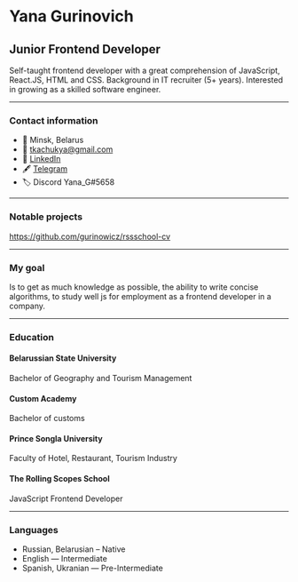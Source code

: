 # Yana Gurinovich

## Junior Frontend Developer
Self-taught frontend developer with a great comprehension of JavaScript, React.JS, HTML and CSS. Background in IT recruiter (5+ years). Interested in growing as a skilled software engineer.
***
### Contact information
* 📍 Minsk, Belarus
* 📧 tkachukya@gmail.com
* 💼 [LinkedIn](https://www.linkedin.com/in/yana-gurinovich-170a27101/ "LinkedIn")
* 🖋️ [Telegram](https://t.me/yana_gurinovich/ "Telegram")
* 🏷️ Discord Yana_G#5658
 ***
### Notable projects 
https://github.com/gurinowicz/rssschool-cv
***
### My goal 
Is to get as much knowledge as possible, the ability to write concise algorithms, to study well js for employment as a frontend developer in a company. 

***
### Education
#### Belarussian State University 
Bachelor of Geography and Tourism Management
#### Custom Academy 
Bachelor of customs
#### Prince Songla University
Faculty of Hotel, Restaurant, Tourism Industry
#### The Rolling Scopes School
JavaScript Frontend Developer
***
### Languages
+ Russian, Belarusian – Native
+ English — Intermediate
+ Spanish, Ukranian — Pre-Intermediate

